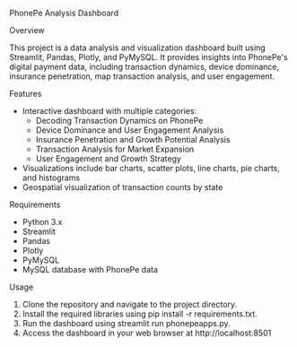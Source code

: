 PhonePe Analysis Dashboard

Overview

This project is a data analysis and visualization dashboard built using Streamlit, Pandas, Plotly, and PyMySQL. It provides insights into PhonePe's digital payment data, including transaction dynamics, device dominance, insurance penetration, map transaction analysis, and user engagement.

Features

- Interactive dashboard with multiple categories:
    - Decoding Transaction Dynamics on PhonePe
    - Device Dominance and User Engagement Analysis
    - Insurance Penetration and Growth Potential Analysis
    - Transaction Analysis for Market Expansion
    - User Engagement and Growth Strategy
- Visualizations include bar charts, scatter plots, line charts, pie charts, and histograms
- Geospatial visualization of transaction counts by state

Requirements

- Python 3.x
- Streamlit
- Pandas
- Plotly
- PyMySQL
- MySQL database with PhonePe data

Usage

1. Clone the repository and navigate to the project directory.
2. Install the required libraries using pip install -r requirements.txt.
3. Run the dashboard using streamlit run phonepeapps.py.
4. Access the dashboard in your web browser at http://localhost:8501
